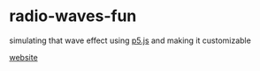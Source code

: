 # radio-waves-fun
simulating that wave effect using [p5.js](https://p5js.org) and making it customizable

[website](https://radiowaves.netlify.app)